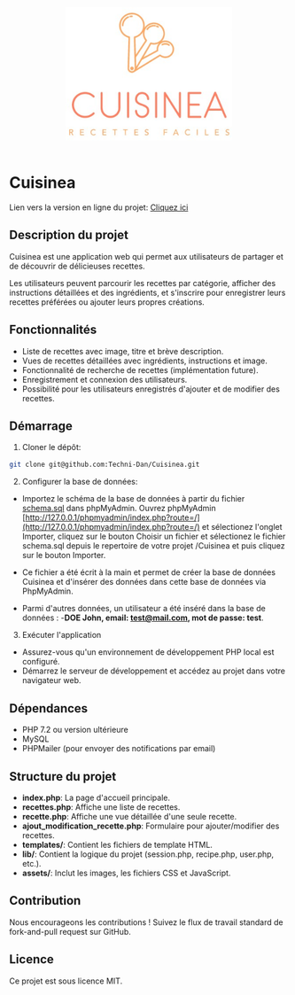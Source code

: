 <p align="center">
<a href="#">
		<img width="300" src="assets/images/logo-cuisinea.jpg" alt="Cuisinea">
</a>
<br><br>
</p>

# Cuisinea

Lien vers la version en ligne du projet: [Cliquez ici](https://cuisinea.technidan.com)

## Description du projet

Cuisinea est une application web qui permet aux utilisateurs de partager et de découvrir de délicieuses recettes. 

Les utilisateurs peuvent parcourir les recettes par catégorie, afficher des instructions détaillées et des ingrédients, et s'inscrire pour enregistrer leurs recettes préférées ou ajouter leurs propres créations.

## Fonctionnalités

- Liste de recettes avec image, titre et brève description.
- Vues de recettes détaillées avec ingrédients, instructions et image.
- Fonctionnalité de recherche de recettes (implémentation future).
- Enregistrement et connexion des utilisateurs.
- Possibilité pour les utilisateurs enregistrés d'ajouter et de modifier des recettes.

## Démarrage

1. Cloner le dépôt:
```bash
git clone git@github.com:Techni-Dan/Cuisinea.git 
```

2. Configurer la base de données:

- Importez le schéma de la base de données à partir du fichier [schema.sql](schema.sql) dans phpMyAdmin. Ouvrez phpMyAdmin [http://127.0.0.1/phpmyadmin/index.php?route=/](http://127.0.0.1/phpmyadmin/index.php?route=/) et sélectionez l'onglet Importer,  cliquez sur le bouton Choisir un fichier et sélectionez le fichier schema.sql depuis le repertoire de votre projet /Cuisinea et puis cliquez sur le bouton Importer. 

- Ce fichier a été écrit à la main et permet de créer la base de données Cuisinea et d'insérer des données dans cette base de données via PhpMyAdmin.
- Parmi d'autres données, un utilisateur a été inséré dans la base de données :
  -**DOE John, email: test@mail.com, mot de passe: test**.

3. Exécuter l'application

- Assurez-vous qu'un environnement de développement PHP local est configuré.
- Démarrez le serveur de développement et accédez au projet dans votre navigateur web.

## Dépendances

- PHP 7.2 ou version ultérieure
- MySQL
- PHPMailer (pour envoyer des notifications par email)

## Structure du projet

- **index.php**: La page d'accueil principale.
- **recettes.php**: Affiche une liste de recettes.
- **recette.php**: Affiche une vue détaillée d'une seule recette.
- **ajout_modification_recette.php**: Formulaire pour ajouter/modifier des recettes.
- **templates/**: Contient les fichiers de template HTML.
- **lib/**: Contient la logique du projet (session.php, recipe.php, user.php, etc.).
- **assets/**: Inclut les images, les fichiers CSS et JavaScript.

## Contribution

Nous encourageons les contributions ! Suivez le flux de travail standard de fork-and-pull request sur GitHub.

## Licence

Ce projet est sous licence MIT.